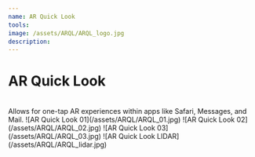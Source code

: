 ```yaml
---
name: AR Quick Look
tools: 
image: /assets/ARQL/ARQL_logo.jpg
description:
---
```


# AR Quick Look
<br>
Allows for one-tap AR experiences within apps like Safari, Messages, and Mail.
![AR Quick Look 01](/assets/ARQL/ARQL_01.jpg)
![AR Quick Look 02](/assets/ARQL/ARQL_02.jpg)
![AR Quick Look 03](/assets/ARQL/ARQL_03.jpg)
![AR Quick Look LIDAR](/assets/ARQL/ARQL_lidar.jpg)